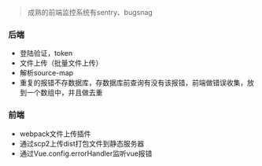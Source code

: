 
> 成熟的前端监控系统有sentry、bugsnag

### 后端
* 登陆验证，token
* 文件上传（批量文件上传）
* 解析source-map
* 重复的报错不存数据库，存数据库前查询有没有该报错，前端做错误收集，放到一个数组中，并且做去重

### 前端
* webpack文件上传插件
* 通过scp2上传dist打包文件到静态服务器
* 通过Vue.config.errorHandler监听vue报错